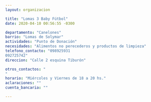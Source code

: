 ```yaml
---
layout: organizacion

title: "Lomas 3 Baby Fútbol"
date: 2020-04-10 00:56:55 -0300

departamento: "Canelones"
barrio: "Lomas de Solymar"
actividades: "Punto de Donación"
necesidades: "Alimentos no perecederos y productos de limpieza"
telefono_contacto: "098925931
092725742"
direccion: "Calle 2 esquina Tiburón"

otros_contactos: "
"
horario: "Miércoles y Viernes de 18 a 20 hs."
aclaraciones: ""
cuenta_bancaria: ""

---
```

